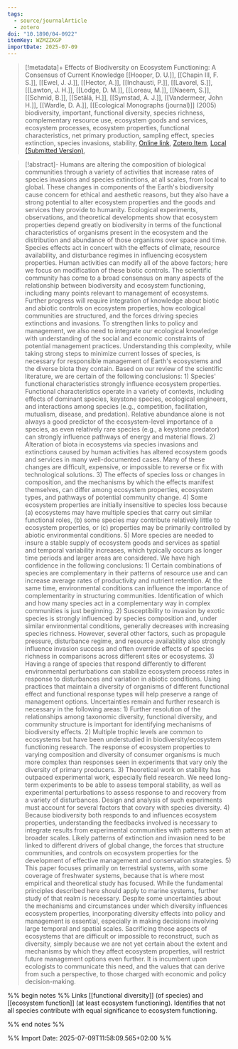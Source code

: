 ```yaml
---
tags:
  - source/journalArticle
  - zotero
doi: "10.1890/04-0922"
itemKey: WZMZZKGP
importDate: 2025-07-09
---
```

>[!metadata]+
> Effects of Biodiversity on Ecosystem Functioning: A Consensus of Current Knowledge
> [[Hooper, D. U.]], [[Chapin III, F. S.]], [[Ewel, J. J.]], [[Hector, A.]], [[Inchausti, P.]], [[Lavorel, S.]], [[Lawton, J. H.]], [[Lodge, D. M.]], [[Loreau, M.]], [[Naeem, S.]], [[Schmid, B.]], [[Setälä, H.]], [[Symstad, A. J.]], [[Vandermeer, John H.]], [[Wardle, D. A.]], 
> [[Ecological Monographs (journal)]] (2005)
> biodiversity, important, functional diversity, species richness, complementary resource use, ecosystem goods and services, ecosystem processes, ecosystem properties, functional characteristics, net primary production, sampling effect, species extinction, species invasions, stability, 
> [Online link](https://onlinelibrary.wiley.com/doi/abs/10.1890/04-0922), [Zotero Item](zotero://select/library/items/WZMZZKGP), [Local (Submitted Version)](file://C:/Users/aburg/Documents/references/zotero/storage/3IJRG3CB/Hooper2005_EffectsBiodiversity.pdf), 

>[!abstract]-
>Humans are altering the composition of biological communities through a variety of activities that increase rates of species invasions and species extinctions, at all scales, from local to global. These changes in components of the Earth's biodiversity cause concern for ethical and aesthetic reasons, but they also have a strong potential to alter ecosystem properties and the goods and services they provide to humanity. Ecological experiments, observations, and theoretical developments show that ecosystem properties depend greatly on biodiversity in terms of the functional characteristics of organisms present in the ecosystem and the distribution and abundance of those organisms over space and time. Species effects act in concert with the effects of climate, resource availability, and disturbance regimes in influencing ecosystem properties. Human activities can modify all of the above factors; here we focus on modification of these biotic controls. The scientific community has come to a broad consensus on many aspects of the relationship between biodiversity and ecosystem functioning, including many points relevant to management of ecosystems. Further progress will require integration of knowledge about biotic and abiotic controls on ecosystem properties, how ecological communities are structured, and the forces driving species extinctions and invasions. To strengthen links to policy and management, we also need to integrate our ecological knowledge with understanding of the social and economic constraints of potential management practices. Understanding this complexity, while taking strong steps to minimize current losses of species, is necessary for responsible management of Earth's ecosystems and the diverse biota they contain. Based on our review of the scientific literature, we are certain of the following conclusions: 1) Species' functional characteristics strongly influence ecosystem properties. Functional characteristics operate in a variety of contexts, including effects of dominant species, keystone species, ecological engineers, and interactions among species (e.g., competition, facilitation, mutualism, disease, and predation). Relative abundance alone is not always a good predictor of the ecosystem-level importance of a species, as even relatively rare species (e.g., a keystone predator) can strongly influence pathways of energy and material flows. 2) Alteration of biota in ecosystems via species invasions and extinctions caused by human activities has altered ecosystem goods and services in many well-documented cases. Many of these changes are difficult, expensive, or impossible to reverse or fix with technological solutions. 3) The effects of species loss or changes in composition, and the mechanisms by which the effects manifest themselves, can differ among ecosystem properties, ecosystem types, and pathways of potential community change. 4) Some ecosystem properties are initially insensitive to species loss because (a) ecosystems may have multiple species that carry out similar functional roles, (b) some species may contribute relatively little to ecosystem properties, or (c) properties may be primarily controlled by abiotic environmental conditions. 5) More species are needed to insure a stable supply of ecosystem goods and services as spatial and temporal variability increases, which typically occurs as longer time periods and larger areas are considered. We have high confidence in the following conclusions: 1) Certain combinations of species are complementary in their patterns of resource use and can increase average rates of productivity and nutrient retention. At the same time, environmental conditions can influence the importance of complementarity in structuring communities. Identification of which and how many species act in a complementary way in complex communities is just beginning. 2) Susceptibility to invasion by exotic species is strongly influenced by species composition and, under similar environmental conditions, generally decreases with increasing species richness. However, several other factors, such as propagule pressure, disturbance regime, and resource availability also strongly influence invasion success and often override effects of species richness in comparisons across different sites or ecosystems. 3) Having a range of species that respond differently to different environmental perturbations can stabilize ecosystem process rates in response to disturbances and variation in abiotic conditions. Using practices that maintain a diversity of organisms of different functional effect and functional response types will help preserve a range of management options. Uncertainties remain and further research is necessary in the following areas: 1) Further resolution of the relationships among taxonomic diversity, functional diversity, and community structure is important for identifying mechanisms of biodiversity effects. 2) Multiple trophic levels are common to ecosystems but have been understudied in biodiversity/ecosystem functioning research. The response of ecosystem properties to varying composition and diversity of consumer organisms is much more complex than responses seen in experiments that vary only the diversity of primary producers. 3) Theoretical work on stability has outpaced experimental work, especially field research. We need long-term experiments to be able to assess temporal stability, as well as experimental perturbations to assess response to and recovery from a variety of disturbances. Design and analysis of such experiments must account for several factors that covary with species diversity. 4) Because biodiversity both responds to and influences ecosystem properties, understanding the feedbacks involved is necessary to integrate results from experimental communities with patterns seen at broader scales. Likely patterns of extinction and invasion need to be linked to different drivers of global change, the forces that structure communities, and controls on ecosystem properties for the development of effective management and conservation strategies. 5) This paper focuses primarily on terrestrial systems, with some coverage of freshwater systems, because that is where most empirical and theoretical study has focused. While the fundamental principles described here should apply to marine systems, further study of that realm is necessary. Despite some uncertainties about the mechanisms and circumstances under which diversity influences ecosystem properties, incorporating diversity effects into policy and management is essential, especially in making decisions involving large temporal and spatial scales. Sacrificing those aspects of ecosystems that are difficult or impossible to reconstruct, such as diversity, simply because we are not yet certain about the extent and mechanisms by which they affect ecosystem properties, will restrict future management options even further. It is incumbent upon ecologists to communicate this need, and the values that can derive from such a perspective, to those charged with economic and policy decision-making.

%% begin notes %%
Links [[functional diversity]] (of species) and [[ecosystem function]] (at least ecosystem functioning).
Identifies that not all species contribute with equal significance to ecosystem functioning.

%% end notes %%

%% Import Date: 2025-07-09T11:58:09.565+02:00 %%
